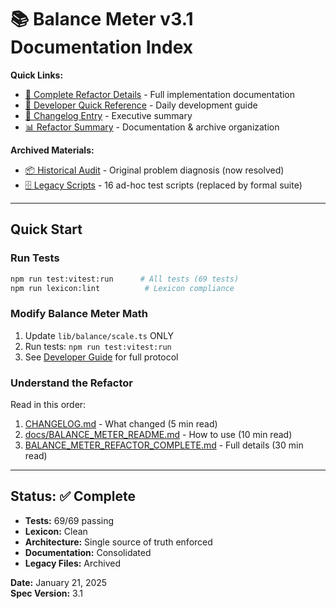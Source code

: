 # 📚 Balance Meter v3.1 Documentation Index

**Quick Links:**
- [📘 Complete Refactor Details](BALANCE_METER_REFACTOR_COMPLETE.md) - Full implementation documentation
- [📖 Developer Quick Reference](docs/BALANCE_METER_README.md) - Daily development guide
- [📝 Changelog Entry](CHANGELOG.md#2025-01-21-critical-fix-balance-meter-dual-pipeline-elimination-v31) - Executive summary
- [📊 Refactor Summary](REFACTOR_SUMMARY_2025-01-21.md) - Documentation & archive organization

**Archived Materials:**
- [📦 Historical Audit](docs/archive/BALANCE_METER_AUDIT_2025-10-05.md) - Original problem diagnosis (now resolved)
- [🗄️ Legacy Scripts](scripts/archive/README.md) - 16 ad-hoc test scripts (replaced by formal suite)

---

## Quick Start

### Run Tests
```bash
npm run test:vitest:run      # All tests (69 tests)
npm run lexicon:lint          # Lexicon compliance
```

### Modify Balance Meter Math
1. Update `lib/balance/scale.ts` ONLY
2. Run tests: `npm run test:vitest:run`
3. See [Developer Guide](docs/BALANCE_METER_README.md) for full protocol

### Understand the Refactor
Read in this order:
1. [CHANGELOG.md](CHANGELOG.md) - What changed (5 min read)
2. [docs/BALANCE_METER_README.md](docs/BALANCE_METER_README.md) - How to use (10 min read)
3. [BALANCE_METER_REFACTOR_COMPLETE.md](BALANCE_METER_REFACTOR_COMPLETE.md) - Full details (30 min read)

---

## Status: ✅ Complete

- **Tests:** 69/69 passing
- **Lexicon:** Clean
- **Architecture:** Single source of truth enforced
- **Documentation:** Consolidated
- **Legacy Files:** Archived

**Date:** January 21, 2025  
**Spec Version:** 3.1
